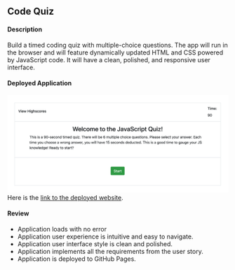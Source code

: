 ## Code Quiz
#### Description
Build a timed coding quiz with multiple-choice questions. The app will run in the browser and will feature dynamically updated HTML and CSS powered by JavaScript code. It will have a clean, polished, and responsive user interface.
#### Deployed Application
![Coding Quiz](Asset/Code_Quiz.png)
Here is the [link to the deployed website](https://herita7171.github.io/Herita7171/Code_Quiz/Develop/).
#### Review
* Application loads with no error
* Application user experience is intuitive and easy to navigate.
* Application user interface style is clean and polished.
* Application implements all the requirements from the user story.
* Application is deployed to GitHub Pages.